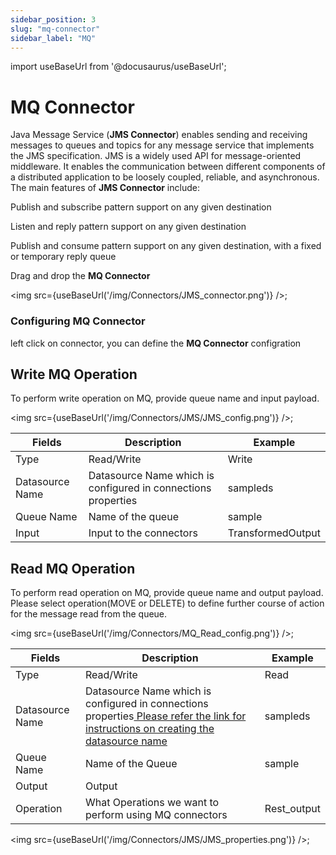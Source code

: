 ```yaml
---
sidebar_position: 3
slug: "mq-connector"
sidebar_label: "MQ"
---
```


import useBaseUrl from '@docusaurus/useBaseUrl';

# MQ Connector

Java Message Service (**JMS Connector**) enables sending and receiving messages to queues and topics for any message service that implements the JMS specification. JMS is a widely used API for message-oriented middleware. It enables the communication between different components of a distributed application to be loosely coupled, reliable, and asynchronous. The main features of **JMS Connector** include:

Publish and subscribe pattern support on any given destination

Listen and reply pattern support on any given destination

Publish and consume pattern support on any given destination, with a fixed or temporary reply queue

Drag and drop the **MQ Connector**

<img src={useBaseUrl('/img/Connectors/JMS_connector.png')} />;

### Configuring MQ Connector
left click on connector, you can define the **MQ Connector** configration

## Write MQ Operation
To perform write operation on MQ, provide queue name and input payload.

<img src={useBaseUrl('/img/Connectors/JMS/JMS_config.png')} />;

<table>
<thead>
<tr>
<th>Fields</th>
<th>Description</th>
<th>Example</th>
</tr>
</thead>
<tbody>
<tr>
<td>Type</td>
<td>Read/Write</td>
<td>Write</td>
</tr>
<tr>
<td>Datasource Name</td>
<td>Datasource Name which is configured in connections properties</td>
<td>sampleds</td>
</tr>
<tr>
<td>Queue Name</td>
<td>Name of the queue</td>
<td>sample</td>
</tr>
<tr>
<td>Input</td>
<td>Input to the connectors</td>
<td>TransformedOutput</td>
</tr>
</tbody>
</table>


## Read MQ Operation
To perform read operation on MQ, provide queue name and output payload. Please select operation(MOVE or DELETE) to define further course of action for the message read from the queue.

<img src={useBaseUrl('/img/Connectors/MQ_Read_config.png')} />;

<table>
<thead>
<tr>
<th>Fields</th>
<th>Description</th>
<th>Example</th>
</tr>
</thead>
<tbody>
<tr>
<td>Type</td>
<td>Read/Write</td>
<td>Read</td>
</tr>
<tr>
<td>Datasource Name</td>
<td>Datasource Name which is configured in connections properties<a href="/Core Development/Property Config/Connection Properties/DataSource JMS"target="_blank"> Please refer the link for instructions on creating the datasource name</a></td>
<td>sampleds</td>
</tr>
<tr>
<td>Queue Name</td>
<td>Name of the Queue</td>
<td>sample</td>
</tr>
<tr>
<td>Output</td>
<td>Output</td>
<td></td>
</tr>
<tr>
<td>Operation</td>
<td>What Operations we want to perform using MQ connectors</td>
<td>Rest_output</td>
</tr>
</tbody>
</table>

<img src={useBaseUrl('/img/Connectors/JMS/JMS_properties.png')} />;
